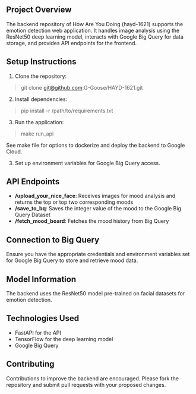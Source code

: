 ## Project Overview
The backend repository of How Are You Doing (hayd-1621) supports the emotion detection web application. It handles image analysis using the ResNet50 deep learning model, interacts with Google Big Query for data storage, and provides API endpoints for the frontend.

## Setup Instructions
1. Clone the repository:

> git clone git@github.com:G-Goose/HAYD-1621.git

2. Install dependencies:

> pip install -r /path/to/requirements.txt

3. Run the application:

> make run_api

See make file for options to dockerize and deploy the backend to Google Cloud.

3. Set up environment variables for Google Big Query access.

## API Endpoints
- **/upload_your_nice_face**: Receives images for mood analysis and returns the top or top two corresponding moods
- **/save_to_bq**: Saves the integer value of the mood to the Google Big Query Dataset
- **/fetch_mood_board**: Fetches the mood history from Big Query

## Connection to Big Query
Ensure you have the appropriate credentials and environment variables set for Google Big Query to store and retrieve mood data.

## Model Information
The backend uses the ResNet50 model pre-trained on facial datasets for emotion detection.

## Technologies Used
- FastAPI for the API
- TensorFlow for the deep learning model
- Google Big Query

## Contributing
Contributions to improve the backend are encouraged. Please fork the repository and submit pull requests with your proposed changes.
